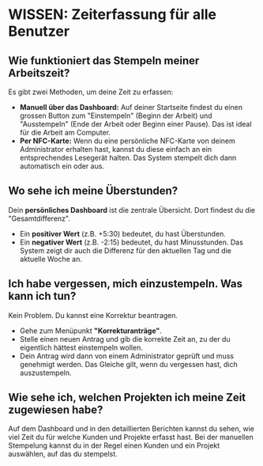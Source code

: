 # WISSEN: Zeiterfassung für alle Benutzer

## Wie funktioniert das Stempeln meiner Arbeitszeit?
Es gibt zwei Methoden, um deine Zeit zu erfassen:
- **Manuell über das Dashboard:** Auf deiner Startseite findest du einen grossen Button zum "Einstempeln" (Beginn der Arbeit) und "Ausstempeln" (Ende der Arbeit oder Beginn einer Pause). Das ist ideal für die Arbeit am Computer.
- **Per NFC-Karte:** Wenn du eine persönliche NFC-Karte von deinem Administrator erhalten hast, kannst du diese einfach an ein entsprechendes Lesegerät halten. Das System stempelt dich dann automatisch ein oder aus.

## Wo sehe ich meine Überstunden?
Dein **persönliches Dashboard** ist die zentrale Übersicht. Dort findest du die "Gesamtdifferenz".
- Ein **positiver Wert** (z.B. +5:30) bedeutet, du hast Überstunden.
- Ein **negativer Wert** (z.B. -2:15) bedeutet, du hast Minusstunden.
  Das System zeigt dir auch die Differenz für den aktuellen Tag und die aktuelle Woche an.

## Ich habe vergessen, mich einzustempeln. Was kann ich tun?
Kein Problem. Du kannst eine Korrektur beantragen.
- Gehe zum Menüpunkt **"Korrekturanträge"**.
- Stelle einen neuen Antrag und gib die korrekte Zeit an, zu der du eigentlich hättest einstempeln wollen.
- Dein Antrag wird dann von einem Administrator geprüft und muss genehmigt werden. Das Gleiche gilt, wenn du vergessen hast, dich auszustempeln.

## Wie sehe ich, welchen Projekten ich meine Zeit zugewiesen habe?
Auf dem Dashboard und in den detaillierten Berichten kannst du sehen, wie viel Zeit du für welche Kunden und Projekte erfasst hast. Bei der manuellen Stempelung kannst du in der Regel einen Kunden und ein Projekt auswählen, auf das du stempelst.